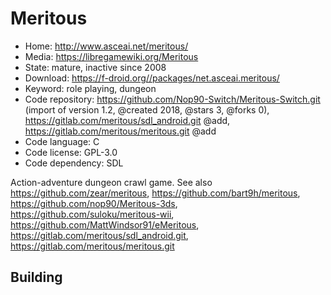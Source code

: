 # Meritous

- Home: http://www.asceai.net/meritous/
- Media: https://libregamewiki.org/Meritous
- State: mature, inactive since 2008
- Download: https://f-droid.org//packages/net.asceai.meritous/
- Keyword: role playing, dungeon
- Code repository: https://github.com/Nop90-Switch/Meritous-Switch.git (import of version 1.2, @created 2018, @stars 3, @forks 0), https://gitlab.com/meritous/sdl_android.git @add, https://gitlab.com/meritous/meritous.git @add
- Code language: C
- Code license: GPL-3.0
- Code dependency: SDL

Action-adventure dungeon crawl game.
See also https://github.com/zear/meritous, https://github.com/bart9h/meritous, https://github.com/nop90/Meritous-3ds, https://github.com/suloku/meritous-wii, https://github.com/MattWindsor91/eMeritous, https://gitlab.com/meritous/sdl_android.git, https://gitlab.com/meritous/meritous.git

## Building
